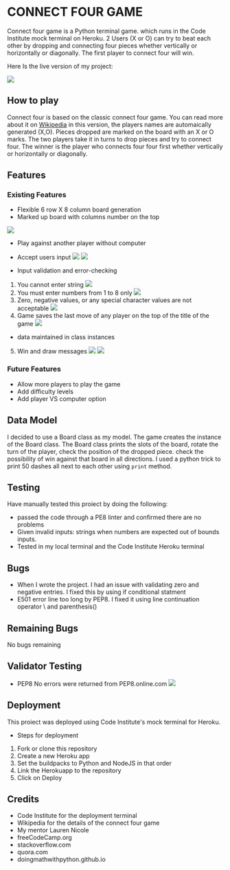 # CONNECT FOUR GAME
Connect four game  is a Python terminal game. which runs in the Code Institute mock terminal on Heroku. 2 Users (X or O) can try to beat each other by dropping and connecting four pieces whether vertically or horizontally or diagonally. The first player to connect four will win.

Here Is the live version of my project:

![](/screenshots/a.png)

## How to play
Connect four is based on the classic connect four game. You can read more about it on [Wikipedia](https://en.wikipedia.org/wiki/Connect_Four) 
in this version, the players names are automaically generated (X,O).
Pieces dropped are marked on the board with an X or O marks.
The two players take it in turns to drop pieces and try to connect four.
The winner is the player who connects four four first whether vertically or horizontally or diagonally.

## Features
### Existing Features
- Flexible 6 row X 8 column board generation
- Marked up board with columns number on the top

![](/screenshots/b.png)

- Play against another player without computer
- Accept users input
![](/screenshots/c.png)
![](/screenshots/d.png)

- Input validation and error-checking
1. You cannot enter string
![](/screenshots/e.png)
2. You must enter numbers from 1 to 8 only
![](/screenshots/f.png)
3. Zero, negative values, or any special character values are not acceptable
![](/screenshots/i.png)
4. Game saves the last move of any player on the top of the title of the game
![](/screenshots/j.png)
- data maintained in class instances
5. Win and draw messages
![](/screenshots/h.png)
![](/screenshots/k.png)

### Future Features
- Allow more players to play the game
- Add difficulty levels
- Add player VS computer option

## Data Model 
I decided to use a Board class as my model. The game creates the instance of the Board class. 
The Board class prints the slots of the board, rotate the turn of the player, check the position of the dropped piece. check the possibility of win against that board in all directions.
I used a python trick to print 50 dashes all next to each other using `print` method.

## Testing
Have manually tested this proiect by doing the following:
- passed the code through a PE8 linter and confirmed there are no problems
- Given invalid inputs: strings when numbers are expected out of bounds inputs.
- Tested in my local terminal and the Code Institute Heroku terminal

## Bugs 
- When I wrote the project. I had an issue with validating zero and negative entries. I fixed
this by using if conditional statment
- E501 error line too long by PEP8. I fixed it using line continuation operator \ and parenthesis()

## Remaining Bugs
No bugs remaining

## Validator Testing
- PEP8
No errors were returned from PEP8.online.com
![](/screenshots/l.png)

## Deployment
This proiect was deployed using Code Institute's mock terminal for Heroku.

- Steps for deployment
1. Fork or clone this repository
2. Create a new Heroku app
3. Set the buildpacks to Python and NodeJS in that order
4. Link the Herokuapp to the repository
5. Click on Deploy

## Credits
- Code Institute for the deployment terminal
- Wikipedia for the details of the connect four game
- My mentor Lauren Nicole
- freeCodeCamp.org
- stackoverflow.com
- quora.com
- doingmathwithpython.github.io
